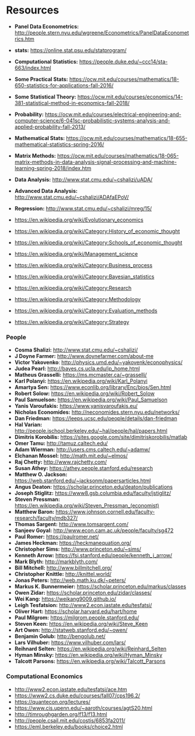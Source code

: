 # Resources
- **Panel Data Econometrics:** http://people.stern.nyu.edu/wgreene/Econometrics/PanelDataEconometrics.htm
- **stats:** https://online.stat.psu.edu/statprogram/
- **Computational Statistics:** https://people.duke.edu/~ccc14/sta-663/index.html
- **Some Practical Stats:** https://ocw.mit.edu/courses/mathematics/18-650-statistics-for-applications-fall-2016/
- **Some Statistical Theory:** https://ocw.mit.edu/courses/economics/14-381-statistical-method-in-economics-fall-2018/
- **Probability:** https://ocw.mit.edu/courses/electrical-engineering-and-computer-science/6-041sc-probabilistic-systems-analysis-and-applied-probability-fall-2013/
- **Mathematical Stats:** https://ocw.mit.edu/courses/mathematics/18-655-mathematical-statistics-spring-2016/
- **Matrix Methods:** https://ocw.mit.edu/courses/mathematics/18-065-matrix-methods-in-data-analysis-signal-processing-and-machine-learning-spring-2018/index.htm
- **Data Analysis:** http://www.stat.cmu.edu/~cshalizi/uADA/
- **Advanced Data Analysis:** http://www.stat.cmu.edu/~cshalizi/ADAfaEPoV/
- **Regression:** http://www.stat.cmu.edu/~cshalizi/mreg/15/

- https://en.wikipedia.org/wiki/Evolutionary_economics
- https://en.wikipedia.org/wiki/Category:History_of_economic_thought
- https://en.wikipedia.org/wiki/Category:Schools_of_economic_thought
- https://en.wikipedia.org/wiki/Management_science
- https://en.wikipedia.org/wiki/Category:Business_process
- https://en.wikipedia.org/wiki/Category:Bayesian_statistics
- https://en.wikipedia.org/wiki/Category:Research
- https://en.wikipedia.org/wiki/Category:Methodology
- https://en.wikipedia.org/wiki/Category:Evaluation_methods
- https://en.wikipedia.org/wiki/Category:Strategy


### People
- **Cosma Shalizi:** http://www.stat.cmu.edu/~cshalizi/
- **J Doyne Farmer:** http://www.doynefarmer.com/about-me
- **Victor Yakovenko**: http://physics.umd.edu/~yakovenk/econophysics/
- **Judea Pearl:** http://bayes.cs.ucla.edu/jp_home.html
- **Matheus Grasselli:** https://ms.mcmaster.ca/~grasselli/
- **Karl Polanyi:** https://en.wikipedia.org/wiki/Karl_Polanyi
- **Amartya Sen:** https://www.econlib.org/library/Enc/bios/Sen.html
- **Robert Solow:** https://en.wikipedia.org/wiki/Robert_Solow
- **Paul Samuelson:** https://en.wikipedia.org/wiki/Paul_Samuelson
- **Yanis Varoufakis:** https://www.yanisvaroufakis.eu/
- **Nicholas Economides:** http://neconomides.stern.nyu.edu/networks/
- **Dan Friedman:** https://leeps.ucsc.edu/people/details/dan-friedman
- **Hal Varian:** http://people.ischool.berkeley.edu/~hal/people/hal/papers.html
- **Dimitris Korobilis:** https://sites.google.com/site/dimitriskorobilis/matlab
- **Omer Tamu:** http://tamuz.caltech.edu/
- **Adam Wierman:** http://users.cms.caltech.edu/~adamw/
- **Elchanan Mossel:** http://math.mit.edu/~elmos/
- **Raj Chetty:** http://www.rajchetty.com/
- **Susan Athey:** https://athey.people.stanford.edu/research
- **Matthew O. Jackson:** https://web.stanford.edu/~jacksonm/papersarticles.html
- **Angus Deaton:** https://scholar.princeton.edu/deaton/publications
- **Joseph Stiglitz:** https://www8.gsb.columbia.edu/faculty/jstiglitz/
- **Steven Pressman:** https://en.wikipedia.org/wiki/Steven_Pressman_(economist)
- **Matthew Baron:** https://www.johnson.cornell.edu/faculty-research/faculty/mdb327/
- **Thomas Sargent:** http://www.tomsargent.com/
- **Sanjeev Goyal:** http://www.econ.cam.ac.uk/people/faculty/sg472
- **Paul Romer:** https://paulromer.net/
- **James Heckman:** https://heckmanequation.org/
- **Christopher Sims:** http://www.princeton.edu/~sims/
- **Kenneth Arrow:** https://fsi.stanford.edu/people/kenneth_j_arrow/
- **Mark Blyth:** http://markblyth.com/
- **Bill Mitchell:** http://www.billmitchell.org/
- **Christopher Knittle:** http://knittel.world/
- **Jonas Peters:** http://web.math.ku.dk/~peters/
- **Markus K. Bunnermeier:** https://scholar.princeton.edu/markus/classes
- **Owen Zidar:** https://scholar.princeton.edu/zidar/classes/
- **Wei Kang:** https://weikang9009.github.io/
- **Leigh Tesfatsion:** http://www2.econ.iastate.edu/tesfatsi/
- **Oliver Hart:** https://scholar.harvard.edu/hart/home
- **Paul Milgrom:** https://milgrom.people.stanford.edu/
- **Steven Keen:** https://en.wikipedia.org/wiki/Steve_Keen
- **Art Owen:** http://statweb.stanford.edu/~owen/
- **Benjamin Golub:** http://bengolub.net/
- **Lars Vilhuber:** https://www.vilhuber.com/lars/
- **Reihnard Selten:** https://en.wikipedia.org/wiki/Reinhard_Selten
- **Hyman Minsky:** https://en.wikipedia.org/wiki/Hyman_Minsky
- **Talcott Parsons:** https://en.wikipedia.org/wiki/Talcott_Parsons

### Computational Economics
- http://www2.econ.iastate.edu/tesfatsi/ace.htm
- https://www2.cs.duke.edu/courses/fall07/cps196.2/
- https://quantecon.org/lectures/
- https://www.cis.upenn.edu/~aaroth/courses/agtS20.html
- http://timroughgarden.org/f13/f13.html
- http://people.csail.mit.edu/costis/6853fa2011/
- https://eml.berkeley.edu/books/choice2.html